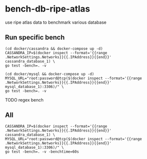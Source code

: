 # bench-db-ripe-atlas
use ripe atlas data to benchmark various database

## Run specific bench
```
(cd docker/cassandra && docker-compose up -d)
CASSANDRA_IP=$(docker inspect --format='{{range .NetworkSettings.Networks}}{{.IPAddress}}{{end}}' cassandra_database_1) \
go test -bench=. -v

(cd docker/mysql && docker-compose up -d)
MYSQL_URL="root:password@tcp($(docker inspect --format='{{range .NetworkSettings.Networks}}{{.IPAddress}}{{end}}' mysql_database_1):3306)/" \
go test -bench=. -v
```
TODO regex bench

## All
```
CASSANDRA_IP=$(docker inspect --format='{{range .NetworkSettings.Networks}}{{.IPAddress}}{{end}}' cassandra_database_1) \
MYSQL_URL="root:password@tcp($(docker inspect --format='{{range .NetworkSettings.Networks}}{{.IPAddress}}{{end}}' mysql_database_1):3306)/" \
go test -bench=. -v -benchtime=60s
```